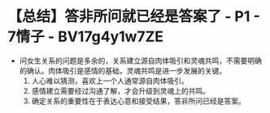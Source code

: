 # 【总结】答非所问就已经是答案了 - P1 - 7情子 - BV17g4y1w7ZE

-   问女生关系的问题是多余的，关系建立源自肉体吸引和灵魂共鸣，不需要明确的确认。肉体吸引是感情的基础，灵魂共鸣是进一步发展的关键。
    1.  人心难以猜测，喜欢上一个人通常源自肉体吸引。
    2.  感情建立需要经过沟通了解，才会升级到灵魂上的共鸣。
    3.  确定关系的重要性在于表达心意和接受结果，答非所问已经是答案。